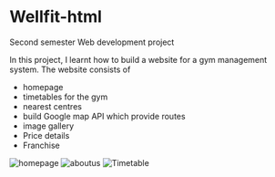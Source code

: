 # Wellfit-html
Second semester Web development project

In this project, I learnt how to build a website for a gym management system. The website consists of 
 * homepage
 * timetables for the gym
 * nearest centres
 * build Google map API which provide routes
 * image gallery
 * Price details
 * Franchise

![homepage](https://user-images.githubusercontent.com/86972129/134812830-fbe556f2-ec52-479f-b0f6-340c6d971d8f.jpg)
![aboutus](https://user-images.githubusercontent.com/86972129/134812468-eead49c2-3fe2-4648-8431-9bbaa5b519a2.jpg)
![Timetable](https://user-images.githubusercontent.com/86972129/134812487-bfc23d04-cc69-4433-b1a2-73fffb8e3aa2.jpg)

